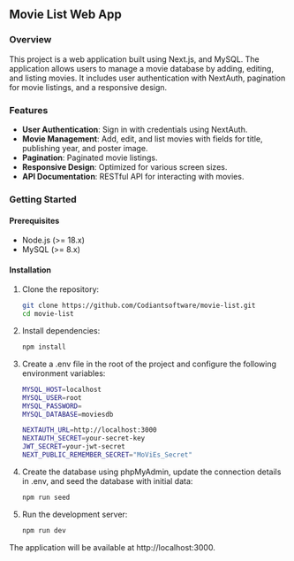 ## Movie List Web App

### Overview

This project is a web application built using Next.js, and MySQL. The application allows users to manage a movie database by adding, editing, and listing movies. It includes user authentication with NextAuth, pagination for movie listings, and a responsive design.

### Features

- **User Authentication**: Sign in with credentials using NextAuth.
- **Movie Management**: Add, edit, and list movies with fields for title, publishing year, and poster image.
- **Pagination**: Paginated movie listings.
- **Responsive Design**: Optimized for various screen sizes.
- **API Documentation**: RESTful API for interacting with movies.

### Getting Started

#### Prerequisites

- Node.js (>= 18.x)
- MySQL (>= 8.x)

#### Installation

1. Clone the repository:

   ```bash
   git clone https://github.com/Codiantsoftware/movie-list.git
   cd movie-list

   ```

2. Install dependencies:

   ```bash
   npm install

   ```

3. Create a .env file in the root of the project and configure the following environment variables:

   ```bash
   MYSQL_HOST=localhost
   MYSQL_USER=root
   MYSQL_PASSWORD=
   MYSQL_DATABASE=moviesdb

   NEXTAUTH_URL=http://localhost:3000
   NEXTAUTH_SECRET=your-secret-key
   JWT_SECRET=your-jwt-secret
   NEXT_PUBLIC_REMEMBER_SECRET="MoViEs_Secret"

   ```

4. Create the database using phpMyAdmin, update the connection details in .env, and seed the database with initial data:

   ```bash
   npm run seed

   ```

5. Run the development server:

   ```bash
   npm run dev
   ```

The application will be available at http://localhost:3000.
